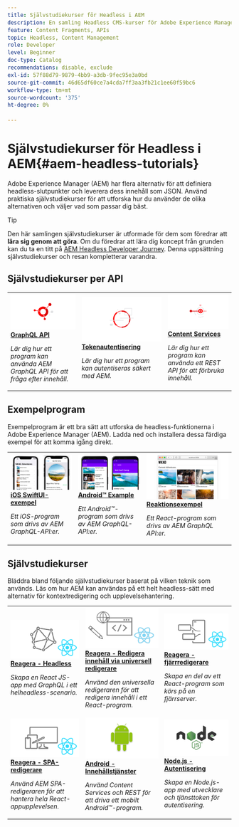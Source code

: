 ```yaml
---
title: Självstudiekurser för Headless i AEM
description: En samling Headless CMS-kurser för Adobe Experience Manager. Utforska självstudiekurser per API, ramverk och exempelprogram.
feature: Content Fragments, APIs
topic: Headless, Content Management
role: Developer
level: Beginner
doc-type: Catalog
recommendations: disable, exclude
exl-id: 57f88d79-9879-4bb9-a3db-9fec95e3a0bd
source-git-commit: 46d65df60ce7a4cda7ff3aa3fb21c1ee60f59bc6
workflow-type: tm+mt
source-wordcount: '375'
ht-degree: 0%

---
```


# Självstudiekurser för Headless i AEM{#aem-headless-tutorials}

Adobe Experience Manager (AEM) har flera alternativ för att definiera headless-slutpunkter och leverera dess innehåll som JSON. Använd praktiska självstudiekurser för att utforska hur du använder de olika alternativen och väljer vad som passar dig bäst.

>[!TIP]
>
>Den här samlingen självstudiekurser är utformade för dem som föredrar att **lära sig genom att göra**. Om du föredrar att lära dig koncept från grunden kan du ta en titt på [AEM Headless Developer Journey](https://experienceleague.adobe.com/docs/experience-manager-cloud-service/content/headless/journeys/developer/overview.html). Denna uppsättning självstudiekurser och resan kompletterar varandra.

## Självstudiekurser per API

<table>
<tr>
  <td>
    <a href="https://experienceleague.adobe.com/docs/experience-manager-learn/getting-started-with-aem-headless/graphql/overview.html">
      <img alt="GRAPHQL API" src="./assets/graphql-icon.png" />
    </a>
    <div>
      <a href="https://experienceleague.adobe.com/docs/experience-manager-learn/getting-started-with-aem-headless/graphql/overview.html">
    <strong> GraphQL API </strong>
    </a>
    </div>
    <p>
    <em>Lär dig hur ett program kan använda AEM GraphQL API för att fråga efter innehåll.</em>
    <p>
  </td>
  <td>
    <a href="https://experienceleague.adobe.com/docs/experience-manager-learn/getting-started-with-aem-headless/authentication/overview.html">
    <img alt="Tokenbaserad autentisering" src="./assets/token-auth-icon.png" />
    </a>
    <div>
    <a href="https://experienceleague.adobe.com/docs/experience-manager-learn/getting-started-with-aem-headless/authentication/overview.html">
    <strong> Tokenautentisering </strong>
    </a>
    </div>
    <p>
    <em>Lär dig hur ett program kan autentiseras säkert med AEM.</em>
    </p>
  </td>
  <td>
    <a href="https://experienceleague.adobe.com/docs/experience-manager-learn/getting-started-with-aem-headless/content-services/overview.html">
      <img alt="Innehållstjänster" src="./assets/content-services.png" />
    </a>
     <div>
      <a href="https://experienceleague.adobe.com/docs/experience-manager-learn/getting-started-with-aem-headless/content-services/overview.html">
        <strong> Content Services </strong>
      </a>
    </div>
    <p>
    <em>Lär dig hur ett program kan använda ett REST API för att förbruka innehåll.</em>
    <p>
  </td>
</tr>
</table>

## Exempelprogram

Exempelprogram är ett bra sätt att utforska de headless-funktionerna i Adobe Experience Manager (AEM). Ladda ned och installera dessa färdiga exempel för att komma igång direkt.

<table>
<tr>
  <td>
    <a href="https://experienceleague.adobe.com/docs/experience-manager-learn/getting-started-with-aem-headless/graphql/example-apps/ios-swiftui-app.html">
      <img alt="iOS-exempel" src="./assets/ios-example.png" />
    </a>
    <div>
      <a href="https://experienceleague.adobe.com/docs/experience-manager-learn/getting-started-with-aem-headless/graphql/example-apps/ios-swiftui-app.html">
    <strong> iOS SwiftUI-exempel </strong>
    </a>
    </div>
    <p>
    <em>Ett iOS-program som drivs av AEM GraphQL-API:er.</em>
    <p>
  </td>
  <td>
    <a href="https://experienceleague.adobe.com/docs/experience-manager-learn/getting-started-with-aem-headless/graphql/example-apps/android-app.html">
    <img alt="Android-exempel" src="./assets/android-example.png" />
    </a>
    <div>
    <a href="https://experienceleague.adobe.com/docs/experience-manager-learn/getting-started-with-aem-headless/graphql/example-apps/android-app.html">
    <strong> Android™ Example</strong>
    </a>
    </div>
    <p>
    <em>Ett Android™-program som drivs av AEM GraphQL-API:er.</em>
    </p>
  </td>
  <td>
    <a href="https://experienceleague.adobe.com/docs/experience-manager-learn/getting-started-with-aem-headless/graphql/example-apps/react-app.html">
      <img alt="Reaktionsexempel" src="./assets/react-example.png" />
    </a>
     <div>
      <a href="https://experienceleague.adobe.com/docs/experience-manager-learn/getting-started-with-aem-headless/graphql/example-apps/react-app.html">
        <strong> Reaktionsexempel </strong>
      </a>
    </div>
    <p>
    <em>Ett React-program som drivs av AEM GraphQL API:er.</em>
    <p>
  </td>
</tr>
</table>

## Självstudiekurser

Bläddra bland följande självstudiekurser baserat på vilken teknik som används. Läs om hur AEM kan användas på ett helt headless-sätt med alternativ för kontextredigering och upplevelsehantering.

<table>
<tr>
  <td>
    <a href="https://experienceleague.adobe.com/docs/experience-manager-learn/getting-started-with-aem-headless/graphql/multi-step/overview.html">
      <img alt="Reaktion - utan huvud" src="./assets/react-headless.png" />
    </a>
    <div>
      <a href="https://experienceleague.adobe.com/docs/experience-manager-learn/getting-started-with-aem-headless/graphql/overview.html">
    <strong>Reagera - Headless </strong>
    </a>
    </div>
    <p>
    <em>Skapa en React JS-app med GraphQL i ett helheadless-scenario.</em>
    <p>
  </td>
  <td>
    <a href="https://experienceleague.adobe.com/en/docs/experience-manager-learn/cloud-service/developing/universal-editor/react-app-editing/overview">
      <img alt="Reagera - Redigera innehåll via Universal Editor" src="./assets/react-universal-editor.png" />
    </a>
     <div>
      <a href="https://experienceleague.adobe.com/en/docs/experience-manager-learn/cloud-service/developing/universal-editor/react-app-editing/overview">
        <strong> Reagera - Redigera innehåll via universell redigerare </strong>
      </a>
    </div>
    <p>
    <em>Använd den universella redigeraren för att redigera innehåll i ett React-program.</em>
    <p>
  </td>  
  <td>
    <a href="https://experienceleague.adobe.com/docs/experience-manager-learn/getting-started-with-aem-headless/spa-editor/remote-spa/overview.html">
    <img alt="Reagera - fjärrredigerare" src="./assets/react-remote.png" />
    </a>
    <div>
    <a href="https://experienceleague.adobe.com/docs/experience-manager-learn/getting-started-with-aem-headless/spa-editor/remote-spa/overview.html">
    <strong>Reagera - fjärrredigerare</strong>
    </a>
    </div>
    <p>
    <em>Skapa en del av ett React-program som körs på en fjärrserver.</em>
    </p>
  </td>
</tr>
<tr>  
  <td>
    <a href="https://experienceleague.adobe.com/docs/experience-manager-learn/getting-started-with-aem-headless/spa-editor/react/overview.html">
      <img alt="Reagera - SPA-redigerare" src="./assets/react-spa-editor.png" />
    </a>
     <div>
      <a href="https://experienceleague.adobe.com/docs/experience-manager-learn/getting-started-with-aem-headless/spa-editor/react/overview.html">
        <strong> Reagera - SPA-redigerare </strong>
      </a>
    </div>
    <p>
    <em>Använd AEM SPA-redigeraren för att hantera hela React-appupplevelsen.</em>
    <p>
  </td>
  <td>
    <a href="https://experienceleague.adobe.com/docs/experience-manager-learn/getting-started-with-aem-headless/content-services/overview.html">
    <img alt="Android - Innehållstjänster" src="./assets/android.png" />
    </a>
    <div>
    <a href="https://experienceleague.adobe.com/docs/experience-manager-learn/getting-started-with-aem-headless/content-services/overview.html">
    <strong>Android - Innehållstjänster</strong>
    </a>
    </div>
    <p>
    <em>Använd Content Services och REST för att driva ett mobilt Android™-program.</em>
    </p>
  </td>
  <td>
    <a href="https://experienceleague.adobe.com/docs/experience-manager-learn/getting-started-with-aem-headless/authentication/overview.html">
      <img alt="Node.js - Autentisering" src="./assets/node-js.png" />
    </a>
     <div>
      <a href="https://experienceleague.adobe.com/docs/experience-manager-learn/getting-started-with-aem-headless/authentication/overview.html">
        <strong> Node.js - Autentisering </strong>
      </a>
    </div>
    <p>
    <em>Skapa en Node.js-app med utvecklare och tjänsttoken för autentisering.</em>
    <p>
  </td>
</tr>
</table>
